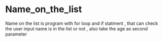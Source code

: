 # Name_on_the_list
Name on the list is program with for loop and if statment , that can check the user input name is in the list or not , also take the age as second parameter 
